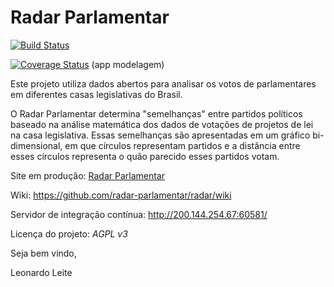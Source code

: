 Radar Parlamentar
==================

[![Build Status](https://travis-ci.org/radar-parlamentar/radar.svg?branch=master)](https://travis-ci.org/radar-parlamentar/radar)

[![Coverage Status](https://coveralls.io/repos/radar-parlamentar/radar/badge.svg?branch=master)](https://coveralls.io/r/radar-parlamentar/radar?branch=master) (app modelagem)

Este projeto utiliza dados abertos para analisar os votos de parlamentares em diferentes casas legislativas do Brasil.

O Radar Parlamentar determina "semelhanças" entre partidos políticos baseado na análise matemática dos dados de votações de projetos de lei na casa legislativa. Essas semelhanças são apresentadas em um gráfico bi-dimensional, em que círculos representam partidos e a distância entre esses círculos representa o quão parecido esses partidos votam.

Site em produção: [Radar Parlamentar](http://radarparlamentar.polignu.org/ "Radar Parlamentar")

Wiki: https://github.com/radar-parlamentar/radar/wiki

Servidor de integração contínua: http://200.144.254.67:60581/

Licença do projeto: *AGPL v3*

Seja bem vindo,

Leonardo Leite

